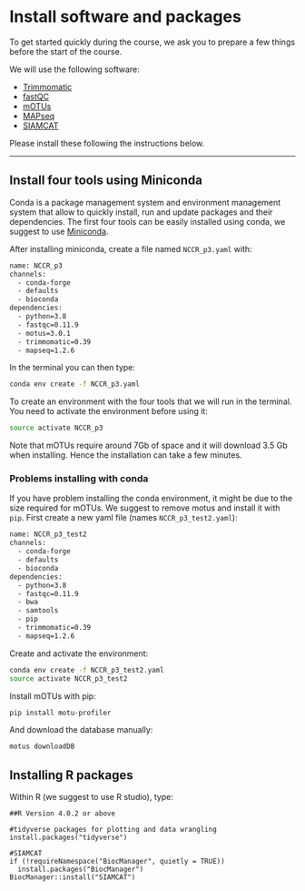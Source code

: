 # Install software and packages

To get started quickly during the course, we ask you to prepare a few things before the start of the course.

We will use the following software:

- [Trimmomatic](http://www.usadellab.org/cms/?page=trimmomatic)
- [fastQC](https://www.bioinformatics.babraham.ac.uk/projects/fastqc/)
- [mOTUs](https://github.com/motu-tool/mOTUs)
- [MAPseq](https://github.com/jfmrod/MAPseq)
- [SIAMCAT](https://siamcat.embl.de/)

Please install these following the instructions below.  

---

## Install four tools using Miniconda

Conda is a package management system and environment management system that allow to quickly install, run and update packages and their dependencies. The first four tools can be easily installed using conda, we suggest to use [Miniconda](https://docs.conda.io/en/latest/miniconda.html).

After installing miniconda, create a file named `NCCR_p3.yaml` with:

```bash
name: NCCR_p3
channels:
  - conda-forge
  - defaults
  - bioconda
dependencies:
  - python=3.8
  - fastqc=0.11.9
  - motus=3.0.1
  - trimmomatic=0.39
  - mapseq=1.2.6
```

In the terminal you can then type:

```bash
conda env create -f NCCR_p3.yaml
```

To create an environment with the four tools that we will run in the terminal. You need to activate the environment before using it:

```bash
source activate NCCR_p3
```

Note that mOTUs require around 7Gb of space and it will download 3.5 Gb when installing. Hence the installation can take a few minutes.



### Problems installing with conda

If you have problem installing the conda environment, it might be due to the size required for mOTUs. We suggest to remove motus and install it with `pip`.  First create a new yaml file (names `NCCR_p3_test2.yaml`):

```bash
name: NCCR_p3_test2
channels:
  - conda-forge
  - defaults
  - bioconda
dependencies:
  - python=3.8
  - fastqc=0.11.9
  - bwa
  - samtools
  - pip
  - trimmomatic=0.39
  - mapseq=1.2.6
```

Create and activate the environment:

```bash
conda env create -f NCCR_p3_test2.yaml
source activate NCCR_p3_test2
```

Install mOTUs with pip:

```bash
pip install motu-profiler
```

And download the database manually:

```bash
motus downloadDB
```


## Installing R packages

Within R (we suggest to use R studio), type:

```
##R Version 4.0.2 or above

#tidyverse packages for plotting and data wrangling
install.packages("tidyverse")

#SIAMCAT
if (!requireNamespace("BiocManager", quietly = TRUE))
  install.packages("BiocManager")
BiocManager::install("SIAMCAT")
```
